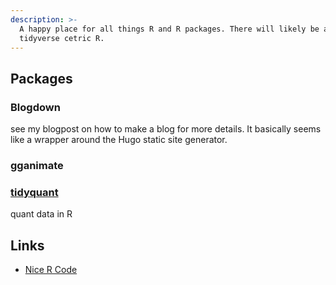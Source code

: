 ```yaml
---
description: >-
  A happy place for all things R and R packages. There will likely be a heavy emphasis on
  tidyverse cetric R.
---
```



## Packages

### Blogdown
see my blogpost on how to make a blog for more details. It basically seems like a wrapper around the Hugo static site generator.

### gganimate

### [tidyquant](https://cran.r-project.org/web/packages/tidyquant/vignettes/TQ01-core-functions-in-tidyquant.html) 
quant data in R

## Links
* [Nice R Code](https://nicercode.github.io/blog/2013-04-05-projects/)
